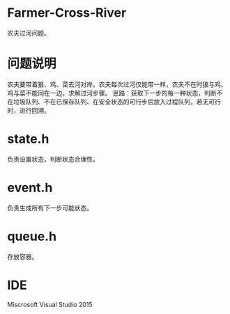 # Farmer-Cross-River
  农夫过河问题。
# 问题说明
  农夫要带着狼、鸡、菜去河对岸。农夫每次过河仅能带一样，农夫不在时狼与鸡、鸡与菜不能同在一边，求解过河步骤。
  思路：获取下一步的每一种状态，判断不在垃圾队列、不在已保存队列、在安全状态的可行步后放入过程队列，若无可行时，进行回溯。
# state.h
  负责设置状态，判断状态合理性。
# event.h
  负责生成所有下一步可能状态。
# queue.h
  存放容器。
# IDE
  Miscrosoft Visual Studio 2015
  
